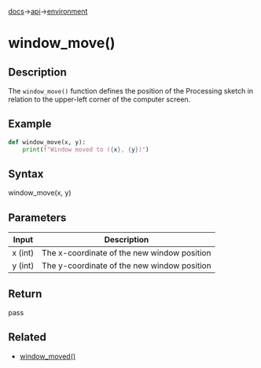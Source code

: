 [docs](/docs/)→[api](/docs/api)→[environment](/docs/api/environment/)

# window_move()

## Description

The `window_move()` function defines the position of the Processing sketch in relation to the upper-left corner of the computer screen.

## Example

```py
def window_move(x, y):
    print(f"Window moved to ({x}, {y})")
```

## Syntax

window_move(x, y)

## Parameters

| Input | Description |
|-------|-------------|
| x (int) | The x-coordinate of the new window position |
| y (int) | The y-coordinate of the new window position |

## Return

pass

## Related

- [window_moved()](/docs/api/environment/window_moved_.md)

